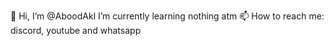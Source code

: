 👋 Hi, I’m @AboodAkl
I’m currently learning nothing atm
📫 How to reach me: discord, youtube and whatsapp
